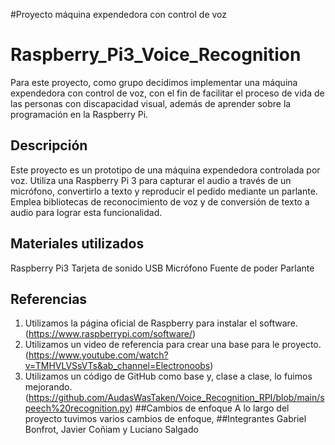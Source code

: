 #Proyecto máquina expendedora con control de voz


# Raspberry_Pi3_Voice_Recognition
Para este proyecto, como grupo decidimos implementar una máquina expendedora con control de voz, con el fin de facilitar el proceso de vida de las personas con discapacidad visual, además de aprender sobre la programación en la Raspberry Pi. 
## Descripción
Este proyecto es un prototipo de una máquina expendedora controlada por voz. Utiliza una Raspberry Pi 3 para capturar el audio a través de un micrófono, convertirlo a texto y reproducir el pedido mediante un parlante. Emplea bibliotecas de reconocimiento de voz y de conversión de texto a audio para lograr esta funcionalidad.
## Materiales utilizados
Raspberry Pi3
Tarjeta de sonido USB
Micrófono
Fuente de poder 
Parlante
## Referencias
1. Utilizamos la página oficial de Raspberry para instalar el software.(https://www.raspberrypi.com/software/)
2. Utilizamos un video de referencia para crear una base para le proyecto.(https://www.youtube.com/watch?v=TMHVLVSsVTs&ab_channel=Electronoobs)
3. Utilizamos un código de GitHub como base y, clase a clase, lo fuimos mejorando.(https://github.com/AudasWasTaken/Voice_Recognition_RPI/blob/main/speech%20recognition.py)
##Cambios de enfoque
A lo largo del proyecto tuvimos varios cambios de enfoque,
##Integrantes
Gabriel Bonfrot, Javier Coñiam y Luciano Salgado
   







